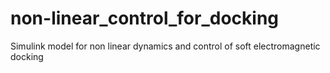 # non-linear_control_for_docking
Simulink model for non linear dynamics and control of soft electromagnetic docking
